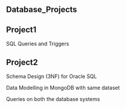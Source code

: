 ## Database_Projects

## Project1 
SQL Queries and Triggers


## Project2
Schema Design  (3NF) for Oracle SQL

Data Modelling in MongoDB with same dataset

Queries on both the database systems
